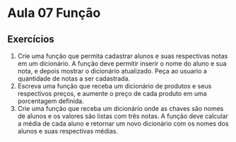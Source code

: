 # Aula 07 Função

## Exercícios

1. Crie uma função que permita cadastrar alunos e suas respectivas notas em um dicionário. A função deve permitir inserir o nome do aluno e sua nota, e depois mostrar o dicionário atualizado. Peça ao usuario a quantidade de notas a ser cadastrada.
2. Escreva uma função que receba um dicionário de produtos e seus respectivos preços, e aumente o preço de cada produto em uma porcentagem definida.
3. Crie uma função que receba um dicionário onde as chaves são nomes de alunos e os valores são listas com três notas. A função deve calcular a média de cada aluno e retornar um novo dicionário com os nomes dos alunos e suas respectivas médias.

